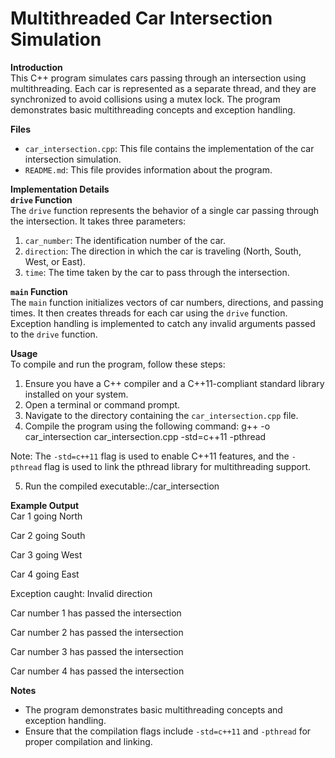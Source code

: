 # Multithreaded Car Intersection Simulation

**Introduction**  
This C++ program simulates cars passing through an intersection using multithreading. Each car is represented as a separate thread, and they are synchronized to avoid collisions using a mutex lock. The program demonstrates basic multithreading concepts and exception handling.

**Files**  
- `car_intersection.cpp`: This file contains the implementation of the car intersection simulation.
- `README.md`: This file provides information about the program.

**Implementation Details**  
**`drive` Function**  
The `drive` function represents the behavior of a single car passing through the intersection. It takes three parameters:
1. `car_number`: The identification number of the car.
2. `direction`: The direction in which the car is traveling (North, South, West, or East).
3. `time`: The time taken by the car to pass through the intersection.

**`main` Function**  
The `main` function initializes vectors of car numbers, directions, and passing times. It then creates threads for each car using the `drive` function. Exception handling is implemented to catch any invalid arguments passed to the `drive` function.

**Usage**  
To compile and run the program, follow these steps:
1. Ensure you have a C++ compiler and a C++11-compliant standard library installed on your system.
2. Open a terminal or command prompt.
3. Navigate to the directory containing the `car_intersection.cpp` file.
4. Compile the program using the following command: g++ -o car_intersection car_intersection.cpp -std=c++11 -pthread

Note: The `-std=c++11` flag is used to enable C++11 features, and the `-pthread` flag is used to link the pthread library for multithreading support.

5. Run the compiled executable:./car_intersection


**Example Output**  
Car 1 going North

Car 2 going South

Car 3 going West

Car 4 going East

Exception caught: Invalid direction

Car number 1 has passed the intersection

Car number 2 has passed the intersection

Car number 3 has passed the intersection

Car number 4 has passed the intersection


**Notes**  
- The program demonstrates basic multithreading concepts and exception handling.
- Ensure that the compilation flags include `-std=c++11` and `-pthread` for proper compilation and linking.
